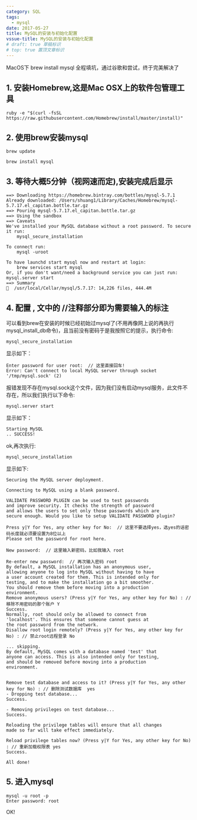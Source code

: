 ```yaml
---
category: SQL
tags:
  - mysql
date: 2017-05-27
title: MySQL的安装与初始化配置
vssue-title: MySQL的安装与初始化配置
# draft: true 草稿标识
# top: true 置顶文章标识
---
```


MacOS下 brew install mysql 全程填坑，通过谷歌和尝试，终于完美解决了

<!-- more -->

## 1. 安装Homebrew,这是Mac OSX上的软件包管理工具

	ruby -e "$(curl -fsSL https://raw.githubusercontent.com/Homebrew/install/master/install)"
	

## 2. 使用brew安装mysql

	brew update
	
	brew install mysql
	
## 3. 等待大概5分钟（视网速而定),安装完成后显示

	==> Downloading https://homebrew.bintray.com/bottles/mysql-5.7.1
	Already downloaded: /Users/shuang1/Library/Caches/Homebrew/mysql-5.7.17.el_capitan.bottle.tar.gz
	==> Pouring mysql-5.7.17.el_capitan.bottle.tar.gz
	==> Using the sandbox
	==> Caveats
	We've installed your MySQL database without a root password. To secure it run:
    	mysql_secure_installation

	To connect run:
    	mysql -uroot

	To have launchd start mysql now and restart at login:
  		brew services start mysql
	Or, if you don't want/need a background service you can just run:
  	mysql.server start
	==> Summary
	🍺  /usr/local/Cellar/mysql/5.7.17: 14,226 files, 444.4M

## 4. 配置 , 文中的 //注释部分即为需要输入的标注

可以看到brew在安装的时候已经初始过mysql了(不用再像网上说的再执行mysql_install_db命令)，且当前没有密码于是我按照它的提示，执行命令:  

	mysql_secure_installation
	
显示如下：

	Enter password for user root:  // 这里直接回车!
	Error: Can't connect to local MySQL server through socket '/tmp/mysql.sock' (2)
	
报错发现不存在mysql.sock这个文件，因为我们没有启动mysql服务，此文件不存在，所以我们执行以下命令:

	mysql.server start
显示如下：
	
	Starting MySQL
	.. SUCCESS!
	
ok,再次执行:

	mysql_secure_installation
	
显示如下: 

	Securing the MySQL server deployment.

	Connecting to MySQL using a blank password.

	VALIDATE PASSWORD PLUGIN can be used to test passwords
	and improve security. It checks the strength of password
	and allows the users to set only those passwords which are
	secure enough. Would you like to setup VALIDATE PASSWORD plugin?

	Press y|Y for Yes, any other key for No:  // 这里不要选择yes，选yes的话密码长度就必须要设置为8位以上
	Please set the password for root here.

	New password:  // 这里输入新密码，比如我输入 root

	Re-enter new password:  // 再次输入密码 root
	By default, a MySQL installation has an anonymous user,
	allowing anyone to log into MySQL without having to have
	a user account created for them. This is intended only for
	testing, and to make the installation go a bit smoother.
	You should remove them before moving into a production
	environment.
	Remove anonymous users? (Press y|Y for Yes, any other key for No) : // 移除不用密码的那个账户 Y
	Success.
	Normally, root should only be allowed to connect from
	'localhost'. This ensures that someone cannot guess at
	the root password from the network.
	Disallow root login remotely? (Press y|Y for Yes, any other key for No) : // 禁止root远程登录 No

 	... skipping.
	By default, MySQL comes with a database named 'test' that
	anyone can access. This is also intended only for testing,
	and should be removed before moving into a production
	environment.


	Remove test database and access to it? (Press y|Y for Yes, any other key for No) : // 删除测试数据库  yes
 	- Dropping test database...
	Success.

 	- Removing privileges on test database...
	Success.

	Reloading the privilege tables will ensure that all changes
	made so far will take effect immediately.

	Reload privilege tables now? (Press y|Y for Yes, any other key for No) : // 重新加载权限表 yes
	Success.

	All done!
	
## 5. 进入mysql

	mysql -u root -p
	Enter password: root
	
OK!